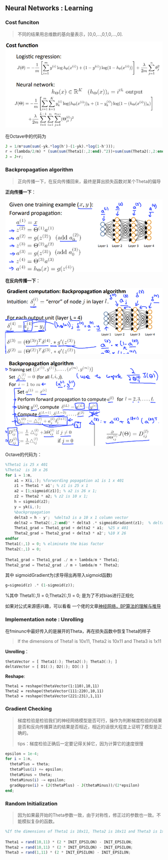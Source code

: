 ## Neural Networks : Learning

### Cost funciton

> 不同的结果用总维数的基向量表示，[0,0,...,0,1,0,...,0].

![](../img/Week_5/1_1.png)

在Octave中的代码为

```octave
J = 1/m*sum(sum(-yk.*log(h')-(1-yk).*log(1-h')));
r = (lambda/2/m) * (sum(sum(Theta1(:,2:end).^2))+sum(sum(Theta2(:,2:end).^2)));
J = J+r;
```

### Backpropagation algorithm

> 正向传播一下，在反向传播回来，最终是算出损失函数对某个Theta的偏导

**正向传播一下**：

![](../img/Week_5/1_2.png)

**在反向传播一下**：

![](../img/Week_5/1_3.png)

![](../img/Week_5/1_4.png)

Octave的代码为：

```octave
%Theta1 is 25 x 401
%Theta2  is 10 x 26
for i = 1:m,
    a1 = X(i,:); %forwording popagation a1 is 1 x 401
    z1 = Theta1 * a1'; % z1 is 25 x 1
    a2 = [1;sigmoid(z1)]; % a2 is 26 x 1;
    z2 = Theta2 * a2; % z2 is 10 x 1;
    h = sigmoid(z2);
    y = yk(i,:);
    %backpropagation
    delta3 = h - y';  %delta3 is a 10 x 1 column vector
    delta2 = Theta2(:,2:end)' * delta3 .* sigmoidGradient(z1);  % delta2 is a 25 x 1 column vector;
    Theta1_grad = Theta1_grad + delta2 * a1;  %25 x 401
    Theta2_grad = Theta2_grad + delta3 * a2'; %10 X 26
endfor
Theta1(:,1) = 0; % eliminate the bias factor
Theta2(:,1) = 0;

Theta1_grad = Theta1_grad ./ m + lambda/m * Theta1;
Theta2_grad = Theta2_grad ./ m + lambda/m * Theta2;

```

其中 sigmoidGradient为(求导得出再带入sigmoid函数)

```octave
g=sigmoid(z) .* (1-sigmoid(z));
```



%其中 Theta1(:,1) = 0;Theta2(:,1) = 0; 是为了不对bias进行正规化

如果对公式来源感兴趣，可以看看 一个佬的文章[神经网络，BP算法的理解与推导](https://zhuanlan.zhihu.com/p/45190898)

### Implementation note : Unrolling

在fminunc中最好传入的是展开的Theta，再在损失函数中恢复Theta的样子

> If the dimensions of Theta1 is 10x11, Theta2 is 10x11 and Theta3 is 1x11

**Unrolling**：

```octave
thetaVector = [ Theta1(:); Theta2(:); Theta3(:); ]
deltaVector = [ D1(:); D2(:); D3(:) ]
```

**Reshape**:

```octa
Theta1 = reshape(thetaVector(1:110),10,11)
Theta2 = reshape(thetaVector(111:220),10,11)
Theta3 = reshape(thetaVector(221:231),1,11)

```

### Gradient Checking

> 梯度检验是检验我们的神经网络模型是否可行，操作为判断梯度检验的结果是否和反向传播算法的结果是否相近，相近的话很大程度上证明了模型是正确的。
>
> tips：梯度检验正确后一定要记得关掉它，因为计算它的速度很慢

```octave
epsilon = 1e-4;
for i = 1:n,
  thetaPlus = theta;
  thetaPlus(i) += epsilon;
  thetaMinus = theta;
  thetaMinus(i) -= epsilon;
  gradApprox(i) = (J(thetaPlus) - J(thetaMinus))/(2*epsilon)
end;
```

### Random Initialization

> 因为如果最开始的Theta参数一致，由于对称性，修正过的参数也一致。不能模拟复杂的函数。

```octave
%If the dimensions of Theta1 is 10x11, Theta2 is 10x11 and Theta3 is 1x11.

Theta1 = rand(10,11) * (2 * INIT_EPSILON) - INIT_EPSILON;
Theta2 = rand(10,11) * (2 * INIT_EPSILON) - INIT_EPSILON;
Theta3 = rand(1,11) * (2 * INIT_EPSILON) - INIT_EPSILON;

```

